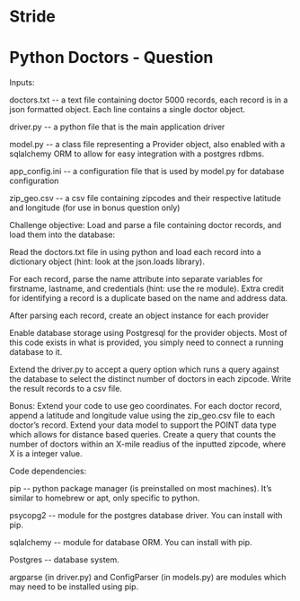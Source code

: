 Stride
======

Python Doctors - Question
===========================

Inputs:

doctors.txt -- a text file containing doctor 5000 records, each record is in a json formatted object. Each line contains a single doctor object.

driver.py -- a python file that is the main application driver

model.py -- a class file representing a Provider object, also enabled with a sqlalchemy ORM to allow for easy integration with a postgres rdbms.

app_config.ini -- a configuration file that is used by model.py for database configuration

zip_geo.csv -- a csv file containing zipcodes and their respective latitude and longitude (for use in bonus question only)


Challenge objective: Load and parse a file containing doctor records, and load them into the database:


Read the doctors.txt file in using python and load each record into a dictionary object (hint: look at the json.loads library).

For each record, parse the name attribute into separate variables for firstname, lastname, and credentials (hint: use the re module). Extra credit for identifying a record is a duplicate based on the name and address data.

After parsing each record, create an object instance for each provider

Enable database storage using Postgresql for the provider objects. Most of this code exists in what is provided, you simply need to connect a running database to it.

Extend the driver.py to accept a query option which runs a query against the database to select the distinct number of doctors in each zipcode. Write the result records to a csv file.


Bonus: Extend your code to use geo coordinates. For each doctor record, append a latitude and longitude value using the zip_geo.csv file to each doctor’s record. Extend your data model to support the POINT data type which allows for distance based queries. Create a query that counts the number of doctors within an X-mile readius of the inputted zipcode, where X is a integer value.


Code dependencies:

pip -- python package manager (is preinstalled on most machines). It’s similar to homebrew or apt, only specific to python.

psycopg2 -- module for the postgres database driver. You can install with pip.

sqlalchemy -- module for database ORM. You can install with pip.

Postgres -- database system.

argparse (in driver.py) and ConfigParser (in models.py) are modules which may need to be installed using pip.
